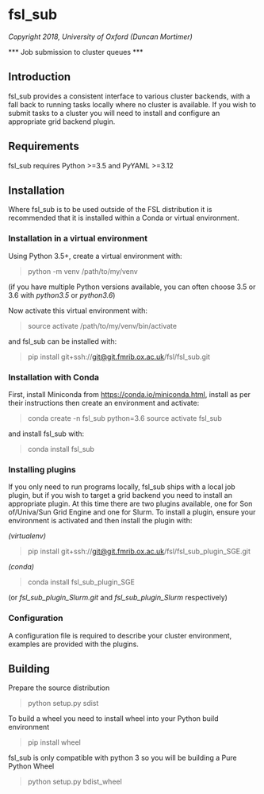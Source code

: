 # fsl_sub

_Copyright 2018, University of Oxford (Duncan Mortimer)_

*** Job submission to cluster queues ***

## Introduction

fsl_sub provides a consistent interface to various cluster backends, with a fall back to running tasks locally where no cluster is available.
If you wish to submit tasks to a cluster you will need to install and configure an appropriate grid backend plugin.

## Requirements

fsl_sub requires Python >=3.5 and PyYAML >=3.12

## Installation

Where fsl_sub is to be used outside of the FSL distribution it is recommended that it is installed within a Conda or virtual environment.

### Installation in a virtual environment

Using Python 3.5+, create a virtual environment with:

> python -m venv /path/to/my/venv

(if you have multiple Python versions available, you can often choose 3.5 or 3.6 with _python3.5_ or _python3.6_)

Now activate this virtual environment with:

> source activate /path/to/my/venv/bin/activate

and fsl_sub can be installed with:

> pip install git+ssh://git@git.fmrib.ox.ac.uk/fsl/fsl_sub.git

### Installation with Conda

First, install Miniconda from https://conda.io/miniconda.html, install as per their instructions then create an environment and activate:

> conda create -n fsl_sub python=3.6
> source activate fsl_sub

and install fsl_sub with:

> conda install fsl_sub

### Installing plugins

If you only need to run programs locally, fsl_sub ships with a local job plugin, but if you wish to target a grid backend you need to install an appropriate plugin. At this time there are two plugins available, one for Son of/Univa/Sun Grid Engine and one for Slurm. To install a plugin, ensure your environment is activated and then install the plugin with:

_(virtualenv)_

> pip install git+ssh://git@git.fmrib.ox.ac.uk/fsl/fsl_sub_plugin_SGE.git

_(conda)_

> conda install fsl_sub_plugin_SGE

(or _fsl_sub_plugin_Slurm.git_ and _fsl_sub_plugin_Slurm_ respectively)

### Configuration

A configuration file is required to describe your cluster environment, examples are provided with the plugins.

## Building

Prepare the source distribution

> python setup.py sdist

To build a wheel you need to install wheel into your Python build environment

> pip install wheel

fsl_sub is only compatible with python 3 so you will be building a Pure Python Wheel

> python setup.py bdist_wheel